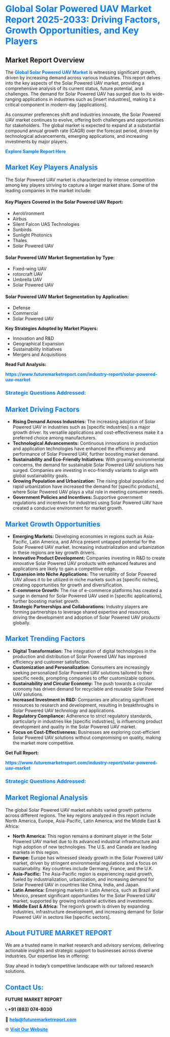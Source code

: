 <h1 style="color: #007BFF;">Global Solar Powered UAV Market Report 2025-2033: Driving Factors, Growth Opportunities, and Key Players</h1>

<section id="overview">
<h2>Market Report Overview</h2>
<p>The <a href="https://www.futuremarketreport.com/industry-report/solar-powered-uav-market" style="color: #007BFF; text-decoration: none;"><strong>Global Solar Powered UAV Market</strong></a> is witnessing significant growth, driven by increasing demand across various industries. This report delves into the key aspects of the Solar Powered UAV market, providing a comprehensive analysis of its current status, future potential, and challenges. The demand for Solar Powered UAV has surged due to its wide-ranging applications in industries such as [insert industries], making it a critical component in modern-day [applications].</p>
<p>As consumer preferences shift and industries innovate, the Solar Powered UAV market continues to evolve, offering both challenges and opportunities for stakeholders. The global market is expected to expand at a substantial compound annual growth rate (CAGR) over the forecast period, driven by technological advancements, emerging applications, and increasing investments by major players.</p>
</section>

<section id="overview">
<p><a href="https://www.futuremarketreport.com/request-sample/reportId=51701" style="color: #007BFF; text-decoration: none;"><strong>Explore Sample Report Here</strong></a></p>
</section>

<section id="key-players">
<h2 style="color: #007BFF;">Market Key Players Analysis</h2>
<p>The Solar Powered UAV market is characterized by intense competition among key players striving to capture a larger market share. Some of the leading companies in the market include:</p>
<h4>Key Players Covered in the Solar Powered UAV Report:</h4>
<ul><li>AeroVironment</li><li>Airbus</li><li>Silent Falcon UAS Technologies</li><li>Sunbirds</li><li>Sunlight Photonics</li><li>Thales</li><li>Solar Powered UAV</li></ul>
<h4>Solar Powered UAV Market Segmentation by Type:</h4>
<ul><li>Fixed-wing UAV</li><li>rotorcraft UAV</li><li>Umbrella UAV</li><li>Solar Powered UAV</li></ul>

<h4>Solar Powered UAV Market Segmentation by Application:</h4>
<ul><li>Defense</li><li>Commercial</li><li>Solar Powered UAV</li></ul>
<p><strong>Key Strategies Adopted by Market Players:</strong></p>
<ul>
<li>Innovation and R&D</li>
<li>Geographical Expansion</li>
<li>Sustainability Initiatives</li>
<li>Mergers and Acquisitions</li>
</ul>
</section>

<section>
<p><strong>Read Full Analysis: </strong></p><a href="https://www.futuremarketreport.com/industry-report/solar-powered-uav-market" style="color: #007BFF; text-decoration: none;"><strong>https://www.futuremarketreport.com/industry-report/solar-powered-uav-market</strong></a>
<h3 style="color: #007BFF;">Strategic Questions Addressed:</h3>
</section>

<section id="driving-factors">
<h2 style="color: #007BFF;">Market Driving Factors</h2>
<ul>
<li><strong>Rising Demand Across Industries:</strong> The increasing adoption of Solar Powered UAV in industries such as [specific industries] is a major growth driver. Its versatile applications and cost-effectiveness make it a preferred choice among manufacturers.</li>
<li><strong>Technological Advancements:</strong> Continuous innovations in production and application technologies have enhanced the efficiency and performance of Solar Powered UAV, further boosting market demand.</li>
<li><strong>Sustainability and Eco-Friendly Initiatives:</strong> With growing environmental concerns, the demand for sustainable Solar Powered UAV solutions has surged. Companies are investing in eco-friendly variants to align with global sustainability goals.</li>
<li><strong>Growing Population and Urbanization:</strong> The rising global population and rapid urbanization have increased the demand for [specific products], where Solar Powered UAV plays a vital role in meeting consumer needs.</li>
<li><strong>Government Policies and Incentives:</strong> Supportive government regulations and incentives for industries using Solar Powered UAV have created a conducive environment for market growth.</li>
</ul>
</section>

<section id="growth-opportunities">
<h2 style="color: #007BFF;">Market Growth Opportunities</h2>
<ul>
<li><strong>Emerging Markets:</strong> Developing economies in regions such as Asia-Pacific, Latin America, and Africa present untapped potential for the Solar Powered UAV market. Increasing industrialization and urbanization in these regions are key growth drivers.</li>
<li><strong>Innovative Product Development:</strong> Companies investing in R&D to create innovative Solar Powered UAV products with enhanced features and applications are likely to gain a competitive edge.</li>
<li><strong>Expansion into Niche Applications:</strong> The versatility of Solar Powered UAV allows it to be utilized in niche markets such as [specific niches], creating opportunities for growth and diversification.</li>
<li><strong>E-commerce Growth:</strong> The rise of e-commerce platforms has created a surge in demand for Solar Powered UAV used in [specific applications], further boosting market growth.</li>
<li><strong>Strategic Partnerships and Collaborations:</strong> Industry players are forming partnerships to leverage shared expertise and resources, driving the development and adoption of Solar Powered UAV products globally.</li>
</ul>
</section>

<section id="trending-factors">
<h2 style="color: #007BFF;">Market Trending Factors</h2>
<ul>
<li><strong>Digital Transformation:</strong> The integration of digital technologies in the production and distribution of Solar Powered UAV has improved efficiency and customer satisfaction.</li>
<li><strong>Customization and Personalization:</strong> Consumers are increasingly seeking personalized Solar Powered UAV solutions tailored to their specific needs, prompting companies to offer customizable options.</li>
<li><strong>Sustainability and Circular Economy:</strong> The push towards a circular economy has driven demand for recyclable and reusable Solar Powered UAV solutions.</li>
<li><strong>Increased Investment in R&D:</strong> Companies are allocating significant resources to research and development, resulting in breakthroughs in Solar Powered UAV technology and applications.</li>
<li><strong>Regulatory Compliance:</strong> Adherence to strict regulatory standards, particularly in industries like [specific industries], is influencing product development and quality in the Solar Powered UAV market.</li>
<li><strong>Focus on Cost-Effectiveness:</strong> Businesses are exploring cost-efficient Solar Powered UAV solutions without compromising on quality, making the market more competitive.</li>
</ul>
</section>

<section>
<p><strong>Get Full Report: </strong></p><a href="https://www.futuremarketreport.com/industry-report/solar-powered-uav-market" style="color: #007BFF; text-decoration: none;"><strong>https://www.futuremarketreport.com/industry-report/solar-powered-uav-market</strong></a>
<h3 style="color: #007BFF;">Strategic Questions Addressed:</h3>
</section>


<section id="regional-analysis">
<h2 style="color: #007BFF;">Market Regional Analysis</h2>
<p>The global Solar Powered UAV market exhibits varied growth patterns across different regions. The key regions analyzed in this report include North America, Europe, Asia-Pacific, Latin America, and the Middle East & Africa:</p>
<ul>
<li><strong>North America:</strong> This region remains a dominant player in the Solar Powered UAV market due to its advanced industrial infrastructure and high adoption of new technologies. The U.S. and Canada are leading markets in this region.</li>
<li><strong>Europe:</strong> Europe has witnessed steady growth in the Solar Powered UAV market, driven by stringent environmental regulations and a focus on sustainability. Key countries include Germany, France, and the U.K.</li>
<li><strong>Asia-Pacific:</strong> The Asia-Pacific region is experiencing rapid growth, fueled by industrialization, urbanization, and increasing demand for Solar Powered UAV in countries like China, India, and Japan.</li>
<li><strong>Latin America:</strong> Emerging markets in Latin America, such as Brazil and Mexico, present significant opportunities for the Solar Powered UAV market, supported by growing industrial activities and investments.</li>
<li><strong>Middle East & Africa:</strong> The region’s growth is driven by expanding industries, infrastructure development, and increasing demand for Solar Powered UAV in sectors like [specific sectors].</li>
</ul>
</section>

<footer>
<h2 style="color: #007BFF;">About FUTURE MARKET REPORT</h2>
<p>We are a trusted name in market research and advisory services, delivering actionable insights and strategic support to businesses across diverse industries. Our expertise lies in offering:</p>

<p>Stay ahead in today’s competitive landscape with our tailored research solutions.</p>

<h2 style="color: #007BFF;">Contact Us:</h2>
<p><strong>FUTURE MARKET REPORT</strong></p>
<p>📞 <strong>+91 (883) 074-8030</strong></p>
<p>📧 <strong><a href="mailto:help@futuremarketreport.com" style="color: #007BFF;">help@futuremarketreport.com</a></strong></p>
<p>🌐 <strong><a href="https://www.futuremarketreport.com/" style="color: #007BFF;">Visit Our Website</a></strong></p>
</footer>